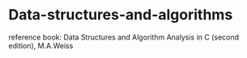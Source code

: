# Data-structures-and-algorithms

reference book: Data Structures and Algorithm Analysis in C (second edition), M.A.Weiss
